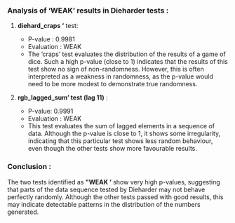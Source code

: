 ### Analysis of ‘WEAK’ results in Dieharder tests :

1. **diehard_craps ‘** test:
   - P-value : 0.9981
   - Evaluation : WEAK
   - The ‘craps’ test evaluates the distribution of the results of a game of dice. Such a high p-value (close to 1) indicates that the results of this test show no sign of non-randomness. However, this is often interpreted as a weakness in randomness, as the p-value would need to be more modest to demonstrate true randomness.

2. **rgb_lagged_sum’ test (lag 11)** :
   - P-value: 0.9991
   - Evaluation : WEAK
   - This test evaluates the sum of lagged elements in a sequence of data. Although the p-value is close to 1, it shows some irregularity, indicating that this particular test shows less random behaviour, even though the other tests show more favourable results.

### Conclusion :
The two tests identified as **"WEAK ’** show very high p-values, suggesting that parts of the data sequence tested by Dieharder may not behave perfectly randomly. Although the other tests passed with good results, this may indicate detectable patterns in the distribution of the numbers generated.
